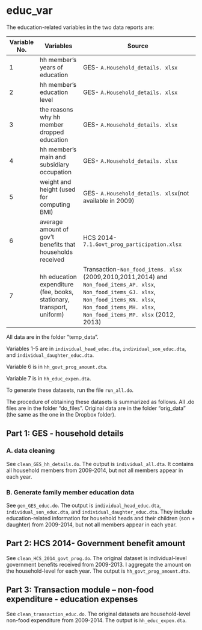 # educ_var

The education-related variables in the two data reports are:

| **Variable No.** | **Variables**                                                         | **Source**                                                                                                                                                                                          |
| ---------------- | --------------------------------------------------------------------- | --------------------------------------------------------------------------------------------------------------------------------------------------------------------------------------------------- |
| 1                | hh member’s years of education                                        | GES- `A.Household_details. xlsx`                                                                                                                                                                      |
| 2                | hh member’s education level                                           | GES- `A.Household_details. xlsx`                                                                                                                                                                     |
| 3                | the reasons why hh member dropped education                           | GES- `A.Household_details. xlsx`                                                                                                                                                                     |
| 4                | hh member’s main and subsidiary occupation                            | GES- `A.Household_details. xlsx`                                                                                                                                                                      |
| 5                | weight and height (used for computing BMI)                            | GES- `A.Household_details. xlsx`(not available in 2009)                                                                                                                                             |
| 6                | average amount of gov’t benefits that households received             | HCS 2014-`7.1.Govt_prog_participation.xlsx`                                                                                                                                                           |
| 7                | hh education expenditure (fee, books, stationary, transport, uniform) | Transaction-`Non_food_items. xlsx` (2009,2010,2011,2014) and `Non_food_items_AP. xlsx`, `Non_food_items_GJ. xlsx`, `Non_food_items_KN. xlsx`, `Non_food_items_MH. xlsx`, `Non_food_items_MP. xlsx` (2012, 2013) |



All data are in the folder “temp_data”. 

Variables 1-5 are in `individual_head_educ.dta`, `individual_son_educ.dta`, and `individual_daughter_educ.dta`.

Variable 6 is in `hh_govt_prog_amount.dta`.

Variable 7 is in `hh_educ_expen.dta`.

To generate these datasets, run the file `run_all.do`.

The procedure of obtaining these datasets is summarized as follows. All .do files are in the folder “do_files”. Original data are in the folder “orig_data” (the same as the one in the Dropbox folder).

## Part 1: GES - household details
### A. data cleaning
 See `clean_GES_hh_details.do`.  The output is `individual_all.dta`. It contains all household members from 2009-2014, but not all members appear in each year. 
### B. Generate family member education data
See `gen_GES_educ.do`. The output is `individual_head_educ.dta`, `individual_son_educ.dta`, and `individual_daughter_educ.dta`. They include education-related information for household heads and their children (son + daughter) from 2009-2014, but not all members appear in each year.

## Part 2: HCS 2014- Government benefit amount
 See `clean_HCS_2014_govt_prog.do`. The original dataset is individual-level government benefits received from 2009-2013.  I aggregate the amount on the household-level for each year. The output is `hh_govt_prog_amount.dta`. 

## Part 3: Transaction module – non-food expenditure - education expenses
See `clean_transaction_educ.do`. The original datasets are household-level non-food expenditure from 2009-2014.  The output is `hh_educ_expen.dta`. 
